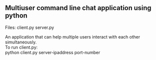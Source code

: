 Multiuser command line chat application using python                       
-----------------------------------------------------
Files:
client.py
server.py

An application that can help multiple users interact with each other simultaneously.                                   
To run client.py:                                                                                                        
        python client.py server-ipaddress port-number
